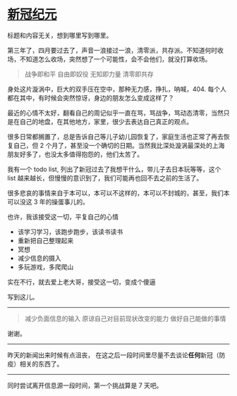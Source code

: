 # [新冠纪元](https://github.com/yihong0618/gitblog/issues/235)

标题和内容无关，想到哪里写到哪里。

第三年了，四月要过去了，声音一浪接过一浪，清零派，共存派。不知道何时收场，不知道怎么收场，突然想了一个可能性，会不会他们，就没打算收场。

> 战争即和平
自由即奴役
无知即力量
清零即共存

身处这片漩涡中，巨大的双手压在空中，那种无力感，挣扎，呐喊，404. 每个人都在其中，有时候会突然惊讶，身边的朋友怎么变成这样了？

最近的心情不太好，翻看自己的周记似乎一直在骂，骂战争，骂动态清零，当然只是在自己的地盘，在其他地方，家里，很少去表达自己真正的观点。

很多日常都搁置了，总是告诉自己等儿子幼儿园恢复了，家庭生活也正常了再去恢复自己，但 2 个月了，甚至没一个确切的日期。当然我比深处漩涡最深处的上海朋友好多了，也没太多值得抱怨的，他们太苦了。

我有一个 todo list, 列出了新冠过去了我想干什么，带儿子去日本玩等等，这个 list 越来越长，但慢慢的意识到了，我们可能再也回不去之前的生活了。

很多悲哀的事情来自于本可以，本可以不这样的，本可以不封城的，甚至，我们本可以没这 3 年的操蛋事儿的。

也许，我该接受这一切，平复自己的心情

- 该学习学习，该跑步跑步，该读书读书
- 重新把自己整理起来
- 冥想
- 减少信息的摄入
- 多玩游戏，多爬爬山

实在不行，就去爱上老大哥，接受这一切，变成个傻逼

写到这儿。


---

> 减少负面信息的输入 原谅自己对目前现状改变的能力 做好自己能做的事情

谢谢。

---

昨天的新闻出来时候有点沮丧，
在这之后一段时间里尽量不去谈论**任何**新冠（防疫）相关的东西了。

---

同时尝试离开信息源一段时间，第一个挑战算是 7 天吧。